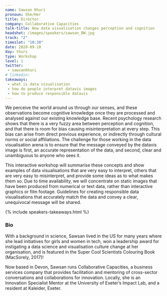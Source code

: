 ```yaml
---
name: Sawsan Khuri
pronoun: She/Her
title: Director
company: Collaborative Capacities
talk-title: How data visualisation changes perception and cognition
headshot: /images/speakers/sawson_BW.jpg
track: "2"
timeslot: "10:30"
date: 2020-09-10
day: thurs
type: Workshop
level: 1
twitter:
 - sawsankhuri
# linkedin: 
takeaways:
 - what is data visualisation 
 - how do people interpret datavis images
 - how to produce responsible datavis  
---
```


<p>We perceive the world around us through our senses, and these observations become cognitive knowledge once they are processed and analysed against our existing knowledge base. Recent psychology research shows that there is a very fuzzy area between perception and cognition, and that there is room for bias causing misinterpretation at every step. This bias can arise from direct previous experience, or indirectly through cultural norms or social affiliations. The challenge for those working in the data visualisation arena is to ensure that the message conveyed by the datavis image is first, an accurate representation of the data, and second, clear and unambiguous to anyone who sees it.</p>
<p>This interactive workshop will summarise these concepts and show examples of data visualisations that are very easy to interpret, others that are very easy to misinterpret, and provide some ideas as to what makes them so. Due to time availability, we will concentrate on static images that have been produced from numerical or text data, rather than interactive graphics or film footage. Guidelines for creating responsible data visualisations that accurately match the data and convey a clear, unequivocal message will be shared.</p>

{% include speakers-takeaways.html %}

<h3>Bio</h3>
<p>With a background in science, Sawsan lived in the US for many years where she lead initiatives for girls and women in tech, won a leadership award for instigating a data science and visualisation culture change at her organisation, and is featured in the Super Cool Scientists Colouring Book (MacSorely, 2017)!</p>
<p>Now based in Devon, Sawsan runs Collaborative Capacities, a business services company that provides facilitation and mentoring of cross-sector conversations and collaborations for innovation. Locally, she is an Innovation Specialist Mentor at the University of Exeter’s Impact Lab, and a resident at Kaleider, Exeter.
</p>